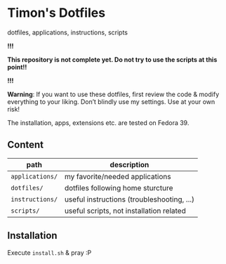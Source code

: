 # Timon's Dotfiles
dotfiles, applications, instructions, scripts

**!!!**

**This repository is not complete yet. Do not try to use the scripts at this point!!**

**!!!**

**Warning**: If you want to use these dotfiles, first review the code & modify everything to your liking. Don’t blindly use my settings. Use at your own risk!

The installation, apps, extensions etc. are tested on Fedora 39.

## Content
| path | description |
|-|-|
| `applications/` | my favorite/needed applications |
| `dotfiles/`     | dotfiles following home sturcture |
| `instructions/` | useful instructions (troubleshooting, ...) |
| `scripts/`      | useful scripts, not installation related |

## Installation
Execute `install.sh` & pray :P

